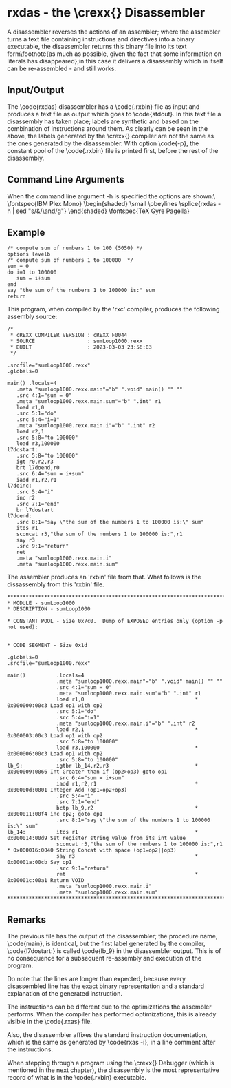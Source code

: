 # rxdas - the \crexx{} Disassembler

A disassembler reverses the actions of an assembler; where the
assembler turns a text file containing instructions and directives
into a binary executable, the disassembler returns this binary file
into its text form\footnote{as much as possible, given the fact that
  some information on literals has disappeared};in this case it
delivers a disassembly which in itself can be re-assembled - and still
works.

## Input/Output

The \code{rxdas} disassembler has a \code{.rxbin} file as input and
produces a text file as output which goes to \code{stdout}. In this
text file a disassembly has taken place; labels are synthetic and
based on the combination of instructions around them. As clearly can
be seen in the above, the labels generated by the \crexx{} compiler
are not the same as the ones generated by the disassembler. With
option \code{-p}, the constant pool of the \code{.rxbin} file is
printed first, before the rest of the disassembly. 

## Command Line Arguments

When the command line argument -h is specified the options are shown:\\
\fontspec{IBM Plex Mono}
\begin{shaded}
  \small
  \obeylines \splice{rxdas -h | sed "s/&/\and/g"}
 \end{shaded}
 \fontspec{TeX Gyre Pagella}

## Example

 <!-- \lstinputlisting[language=rexx,label=disasm,caption=disasmexample]{examples/sumLoop1000.rexx} -->
 <!-- % \splice{rxc examples/sumLoop1000} \obeylines -->
 <!-- \lstinputlisting[language=rxas,label=disasm1,caption=disasmexample1]{examples/sumLoop1000.rxas} -->
 <!-- \splice{rxas examples/sumLoop1000} -->
 
```rexx <!--sumloop.rexx-->
/* compute sum of numbers 1 to 100 (5050) */
options levelb
/* compute sum of numbers 1 to 100000  */
sum = 0
do i=1 to 100000
   sum = i+sum
end
say "the sum of the numbers 1 to 100000 is:" sum
return
```

This program, when compiled by the 'rxc' compiler, produces the following assembly source:

```rxas <!--sumloop.rxas-->
/*
 * cREXX COMPILER VERSION : cREXX F0044
 * SOURCE                 : sumLoop1000.rexx
 * BUILT                  : 2023-03-03 23:56:03
 */

.srcfile="sumLoop1000.rexx"
.globals=0

main() .locals=4
   .meta "sumloop1000.rexx.main"="b" ".void" main() "" ""
   .src 4:1="sum = 0"
   .meta "sumloop1000.rexx.main.sum"="b" ".int" r1
   load r1,0
   .src 5:1="do"
   .src 5:4="i=1"
   .meta "sumloop1000.rexx.main.i"="b" ".int" r2
   load r2,1
   .src 5:8="to 100000"
   load r3,100000
l7dostart:
   .src 5:8="to 100000"
   igt r0,r2,r3
   brt l7doend,r0
   .src 6:4="sum = i+sum"
   iadd r1,r2,r1
l7doinc:
   .src 5:4="i"
   inc r2
   .src 7:1="end"
   br l7dostart
l7doend:
   .src 8:1="say \"the sum of the numbers 1 to 100000 is:\" sum"
   itos r1
   sconcat r3,"the sum of the numbers 1 to 100000 is:",r1
   say r3
   .src 9:1="return"
   ret
   .meta "sumloop1000.rexx.main.i"
   .meta "sumloop1000.rexx.main.sum"
```

The assembler produces an 'rxbin' file from that.
What follows is the dissassembly from this 'rxbin' file.

```rxas <!--sumloop.disasm-->
******************************************************************************
* MODULE - sumLoop1000
* DESCRIPTION - sumLoop1000

* CONSTANT POOL - Size 0x7c0.  Dump of EXPOSED entries only (option -p not used):


* CODE SEGMENT - Size 0x1d

.globals=0
.srcfile="sumLoop1000.rexx"

main()          .locals=4
                .meta "sumloop1000.rexx.main"="b" ".void" main() "" ""
                .src 4:1="sum = 0"
                .meta "sumloop1000.rexx.main.sum"="b" ".int" r1
                load r1,0                                    * 0x000000:00c3 Load op1 with op2
                .src 5:1="do"
                .src 5:4="i=1"
                .meta "sumloop1000.rexx.main.i"="b" ".int" r2
                load r2,1                                    * 0x000003:00c3 Load op1 with op2
                .src 5:8="to 100000"
                load r3,100000                               * 0x000006:00c3 Load op1 with op2
                .src 5:8="to 100000"
lb_9:           igtbr lb_14,r2,r3                            * 0x000009:0066 Int Greater than if (op2>op3) goto op1
                .src 6:4="sum = i+sum"
                iadd r1,r2,r1                                * 0x00000d:0001 Integer Add (op1=op2+op3)
                .src 5:4="i"
                .src 7:1="end"
                bctp lb_9,r2                                 * 0x000011:00f4 inc op2; goto op1
                .src 8:1="say \"the sum of the numbers 1 to 100000 is:\" sum"
lb_14:          itos r1                                      * 0x000014:00d9 Set register string value from its int value
                sconcat r3,"the sum of the numbers 1 to 100000 is:",r1 * 0x000016:0040 String Concat with space (op1=op2||op3)
                say r3                                       * 0x00001a:00cb Say op1
                .src 9:1="return"
                ret                                          * 0x00001c:00a1 Return VOID
                .meta "sumloop1000.rexx.main.i"
                .meta "sumloop1000.rexx.main.sum"
*******************************************************************************
```

## Remarks

The previous file has the output of the disassembler; the procedure name,
 \code{main}, is identical, but the first label generated by the
 compiler, \code{l7dostart:} is called \code{lb_9} in the disassembler
 output. This is of no consequence for a subsequent re-assembly and
 execution of the program.

Do note that the lines are longer than expected, because every disassembled line has the exact binary representation and a standard explanation of the generated instruction.

The instructions can be different due to the optimizations the 
assembler performs. When the compiler has performed optimizations,
this is already visible in the \code{.rxas} file.

Also, the disassembler affixes the standard instruction documentation,
which is the same as generated by \code{rxas -i}, in a line comment
after the instructions.
 
 When stepping through a program using the \crexx{} Debugger (which is
 mentioned in the next chapter), the disassembly is the most
 representative record of what is in the \code{.rxbin} executable.
